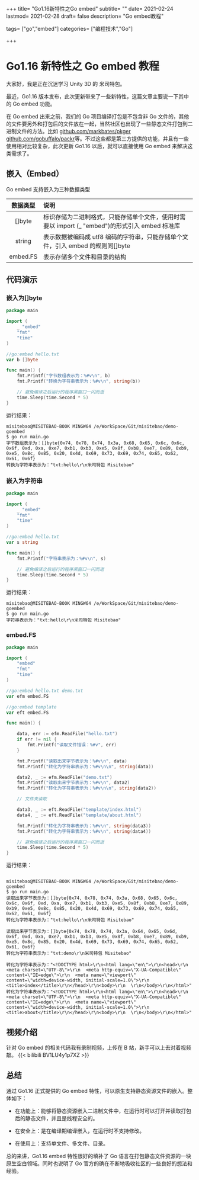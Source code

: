 +++
title= "Go1.16新特性之Go embed"
subtitle= ""
date= 2021-02-24
lastmod= 2021-02-28
draft= false
description= "Go embed教程"

tags= ["go","embed"]
categories= ["编程技术","Go"]

+++

# Go1.16 新特性之 Go embed 教程

大家好，我是正在沉迷学习 Unity 3D 的 米司特包。

最近，Go1.16 版本发布，此次更新带来了一些新特性，这篇文章主要说一下其中的 Go embed 功能。

在 Go embed 出来之前，我们的 Go 项目编译打包是不包含非 Go 文件的，其他的文件要另外和打包后的文件放在一起，当然社区也出现了一些静态文件打包到二进制文件的方法。比如 [github.com/markbates/pkger](github.com/markbates/pkger) [github.com/gobuffalo/packr](github.com/gobuffalo/packr)等。不过这些都是第三方提供的功能，并且有一些使用相对比较复杂，此次更新 Go1.16 以后，就可以直接使用 Go embed 来解决这类需求了。

## 嵌入（Embed）

Go embed 支持嵌入为三种数据类型

| 数据类型 | 说明                                                                                            |
| :------: | :---------------------------------------------------------------------------------------------- |
|  []byte  | 标识存储为二进制格式，只能存储单个文件，使用时需要以 import (\_ "embed")的形式引入 embed 标准库 |
|  string  | 表示数据被编码成 utf8 编码的字符串，只能存储单个文件，引入 embed 的规则同[]byte                 |
| embed.FS | 表示存储多个文件和目录的结构                                                                    |

## 代码演示

### 嵌入为[]byte

```go
package main

import (
	_ "embed"
	"fmt"
	"time"
)

//go:embed hello.txt
var b []byte

func main() {
	fmt.Printf("字节数组表示为：%#v\n", b)
	fmt.Printf("转换为字符串表示为：%#v\n", string(b))

	// 避免编译之后运行的程序黑窗口一闪而逝
	time.Sleep(time.Second * 5)
}

```

运行结果：

```shell
misitebao@MISITEBAO-BOOK MINGW64 /e/WorkSpace/Git/misitebao/demo-goembed
$ go run main.go
字节数组表示为：[]byte{0x74, 0x78, 0x74, 0x3a, 0x68, 0x65, 0x6c, 0x6c, 0x6f, 0xd, 0xa, 0xe7, 0xb1, 0xb3, 0xe5, 0x8f, 0xb8, 0xe7, 0x89, 0xb9, 0xe5, 0x8c, 0x85, 0x20, 0x4d, 0x69, 0x73, 0x69, 0x74, 0x65, 0x62, 0x61, 0x6f}
转换为字符串表示为："txt:hello\r\n米司特包 Misitebao"
```

### 嵌入为字符串

```go
package main

import (
	_ "embed"
	"fmt"
	"time"
)

//go:embed hello.txt
var s string

func main() {
	fmt.Printf("字符串表示为：%#v\n", s)

	// 避免编译之后运行的程序黑窗口一闪而逝
	time.Sleep(time.Second * 5)
}
```

运行结果：

```shell
misitebao@MISITEBAO-BOOK MINGW64 /e/WorkSpace/Git/misitebao/demo-goembed
$ go run main.go
字符串表示为："txt:hello\r\n米司特包 Misitebao"
```

### embed.FS

```go
package main

import (
	"embed"
	"fmt"
	"time"
)

//go:embed hello.txt demo.txt
var efm embed.FS

//go:embed template
var eft embed.FS

func main() {

	data, err := efm.ReadFile("hello.txt")
	if err != nil {
		fmt.Printf("读取文件错误：%#v", err)
	}

	fmt.Printf("读取出来字节表示为：%#v\n", data)
	fmt.Printf("转化为字符串表示为：%#v\n\n", string(data))

	data2, _ := efm.ReadFile("demo.txt")
	fmt.Printf("读取出来字节表示为：%#v\n", data2)
	fmt.Printf("转化为字符串表示为：%#v\n\n", string(data2))

	// 文件夹读取

	data3, _ := eft.ReadFile("template/index.html")
	data4, _ := eft.ReadFile("template/about.html")

	fmt.Printf("转化为字符串表示为：%#v\n", string(data3))
	fmt.Printf("转化为字符串表示为：%#v\n", string(data4))

	// 避免编译之后运行的程序黑窗口一闪而逝
	time.Sleep(time.Second * 5)
}


```

运行结果：

```shell

misitebao@MISITEBAO-BOOK MINGW64 /e/WorkSpace/Git/misitebao/demo-goembed
$ go run main.go
读取出来字节表示为：[]byte{0x74, 0x78, 0x74, 0x3a, 0x68, 0x65, 0x6c, 0x6c, 0x6f, 0xd, 0xa, 0xe7, 0xb1, 0xb3, 0xe5, 0x8f, 0xb8, 0xe7, 0x89, 0xb9, 0xe5, 0x8c, 0x85, 0x20, 0x4d, 0x69, 0x73, 0x69, 0x74, 0x65, 0x62, 0x61, 0x6f}
转化为字符串表示为："txt:hello\r\n米司特包 Misitebao"

读取出来字节表示为：[]byte{0x74, 0x78, 0x74, 0x3a, 0x64, 0x65, 0x6d, 0x6f, 0xd, 0xa, 0xe7, 0xb1, 0xb3, 0xe5, 0x8f, 0xb8, 0xe7, 0x89, 0xb9, 0xe5, 0x8c, 0x85, 0x20, 0x4d, 0x69, 0x73, 0x69, 0x74, 0x65, 0x62, 0x61, 0x6f}
转化为字符串表示为："txt:demo\r\n米司特包 Misitebao"

转化为字符串表示为："<!DOCTYPE html>\r\n<html lang=\"en\">\r\n<head>\r\n  <meta charset=\"UTF-8\">\r\n  <meta http-equiv=\"X-UA-Compatible\" content=\"IE=edge\">\r\n  <meta name=\"viewport\" content=\"width=device-width, initial-scale=1.0\">\r\n  <title>index</title>\r\n</head>\r\n<body>\r\n  \r\n</body>\r\n</html>"
转化为字符串表示为："<!DOCTYPE html>\r\n<html lang=\"en\">\r\n<head>\r\n  <meta charset=\"UTF-8\">\r\n  <meta http-equiv=\"X-UA-Compatible\" content=\"IE=edge\">\r\n  <meta name=\"viewport\" content=\"width=device-width, initial-scale=1.0\">\r\n  <title>about</title>\r\n</head>\r\n<body>\r\n  \r\n</body>\r\n</html>"

```

## 视频介绍

针对 Go embed 的相关代码我有录制视频，上传在 B 站，新手可以上去对着视频敲。
{{< bilibili BV1LU4y1p7XZ >}}

## 总结

通过 Go1.16 正式提供的 Go embed 特性，可以原生支持静态资源文件的嵌入。整体如下：

- 在功能上：能够将静态资源嵌入二进制文件中，在运行时可以打开并读取打包后的静态文件，并且是线程安全的。

- 在安全上：是在编译期编译嵌入，在运行时不支持修改。

- 在使用上：支持单文件、多文件、目录。

总的来讲，Go1.16 embed 特性很好的填补了 Go 语言在打包静态文件资源的一块原生空白领域。同时也说明了 Go 官方的确在不断地吸收社区的一些良好的想法和经验。
